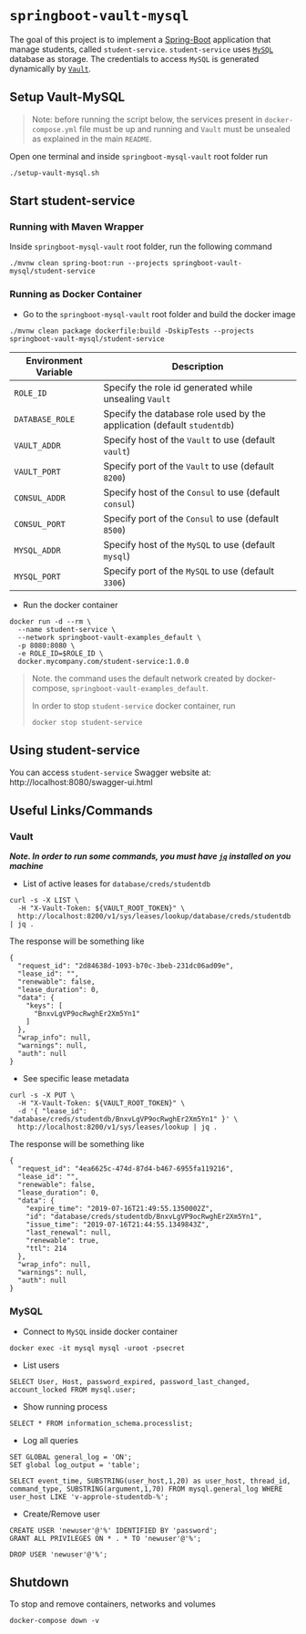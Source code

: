 # `springboot-vault-mysql`

The goal of this project is to implement a [Spring-Boot](https://spring.io/projects/spring-boot) application that
manage students, called `student-service`. `student-service` uses [`MySQL`](https://www.mysql.com/) database as storage.
The credentials to access `MySQL` is generated dynamically by [`Vault`](https://www.vaultproject.io).

## Setup Vault-MySQL

> Note: before running the script below, the services present in `docker-compose.yml` file must be up and running and
> `Vault` must be unsealed as explained in the main `README`.

Open one terminal and inside `springboot-mysql-vault` root folder run
```
./setup-vault-mysql.sh
```

## Start student-service

### Running with Maven Wrapper

Inside `springboot-mysql-vault` root folder, run the following command
```
./mvnw clean spring-boot:run --projects springboot-vault-mysql/student-service
```

### Running as Docker Container

- Go to the `springboot-mysql-vault` root folder and build the docker image
```
./mvnw clean package dockerfile:build -DskipTests --projects springboot-vault-mysql/student-service
```
| Environment Variable | Description                                                             |
| -------------------- | ----------------------------------------------------------------------- |
| `ROLE_ID`            | Specify the role id generated while unsealing `Vault`                   |
| `DATABASE_ROLE`      | Specify the database role used by the application (default `studentdb`) |
| `VAULT_ADDR`         | Specify host of the `Vault` to use (default `vault`)                    |
| `VAULT_PORT`         | Specify port of the `Vault` to use (default `8200`)                     |
| `CONSUL_ADDR`        | Specify host of the `Consul` to use (default `consul`)                  |
| `CONSUL_PORT`        | Specify port of the `Consul` to use (default `8500`)                    |
| `MYSQL_ADDR`         | Specify host of the `MySQL` to use (default `mysql`)                    |
| `MYSQL_PORT`         | Specify port of the `MySQL` to use (default `3306`)                     |

- Run the docker container
```
docker run -d --rm \
  --name student-service \
  --network springboot-vault-examples_default \
  -p 8080:8080 \
  -e ROLE_ID=$ROLE_ID \
  docker.mycompany.com/student-service:1.0.0
```
> Note. the command uses the default network created by docker-compose, `springboot-vault-examples_default`.
>
> In order to stop `student-service` docker container, run
> ```
> docker stop student-service 
> ```

## Using student-service

You can access `student-service` Swagger website at: http://localhost:8080/swagger-ui.html

## Useful Links/Commands

### Vault

***Note. In order to run some commands, you must have [`jq`](https://stedolan.github.io/jq) installed on you machine***

- List of active leases for `database/creds/studentdb`
```
curl -s -X LIST \
  -H "X-Vault-Token: ${VAULT_ROOT_TOKEN}" \
  http://localhost:8200/v1/sys/leases/lookup/database/creds/studentdb | jq .
```

The response will be something like
```
{
  "request_id": "2d84638d-1093-b70c-3beb-231dc06ad09e",
  "lease_id": "",
  "renewable": false,
  "lease_duration": 0,
  "data": {
    "keys": [
      "BnxvLgVP9ocRwghEr2Xm5Yn1"
    ]
  },
  "wrap_info": null,
  "warnings": null,
  "auth": null
}
```

- See specific lease metadata
```
curl -s -X PUT \
  -H "X-Vault-Token: ${VAULT_ROOT_TOKEN}" \
  -d '{ "lease_id": "database/creds/studentdb/BnxvLgVP9ocRwghEr2Xm5Yn1" }' \
  http://localhost:8200/v1/sys/leases/lookup | jq .
```

The response will be something like
```
{
  "request_id": "4ea6625c-474d-87d4-b467-6955fa119216",
  "lease_id": "",
  "renewable": false,
  "lease_duration": 0,
  "data": {
    "expire_time": "2019-07-16T21:49:55.1350002Z",
    "id": "database/creds/studentdb/BnxvLgVP9ocRwghEr2Xm5Yn1",
    "issue_time": "2019-07-16T21:44:55.1349843Z",
    "last_renewal": null,
    "renewable": true,
    "ttl": 214
  },
  "wrap_info": null,
  "warnings": null,
  "auth": null
}
```

### MySQL

- Connect to `MySQL` inside docker container
```
docker exec -it mysql mysql -uroot -psecret
```

- List users
```
SELECT User, Host, password_expired, password_last_changed, account_locked FROM mysql.user;
```

- Show running process
```
SELECT * FROM information_schema.processlist;
```

- Log all queries
```
SET GLOBAL general_log = 'ON';
SET global log_output = 'table';

SELECT event_time, SUBSTRING(user_host,1,20) as user_host, thread_id, command_type, SUBSTRING(argument,1,70) FROM mysql.general_log WHERE user_host LIKE 'v-approle-studentdb-%';
```

- Create/Remove user
```
CREATE USER 'newuser'@'%' IDENTIFIED BY 'password';
GRANT ALL PRIVILEGES ON * . * TO 'newuser'@'%';

DROP USER 'newuser'@'%';
```

## Shutdown

To stop and remove containers, networks and volumes
```
docker-compose down -v
```